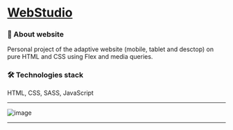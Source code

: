 # [WebStudio](https://svmoskalyov.github.io/webstudio)

### 📝 About website
Personal project of the adaptive website (mobile, tablet and desctop) on pure HTML and CSS using Flex and media queries.

### 🛠 Technologies stack
HTML, CSS, SASS, JavaScript

---

![image](https://github.com/svmoskalyov/webstudio/assets/107481840/e9c7965e-92c4-4df3-8179-817a03015c02)

---
